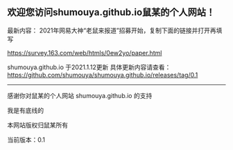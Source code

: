 欢迎您访问shumouya.github.io鼠某的个人网站！
---------------------

最新内容：
2021年网易大神“老鼠来报道”招募开始，复制下面的链接并打开再填写

https://survey.163.com/web/htmls/0ew2yo/paper.html



shumouya.github.io 于2021.1.12更新
具体更新内容请查看：https://github.com/shumouya/shumouya.github.io/releases/tag/0.1


----------------------
感谢你对鼠某的个人网站 shumouya.github.io 的支持



 我是有底线的
 
本网站版权归鼠某所有

当前版本：0.1
